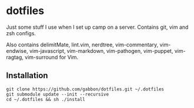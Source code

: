# dotfiles #
Just some stuff I use when I set up camp on a server. Contains git, vim and zsh configs.

Also contains delimitMate, lint.vim, nerdtree, vim-commentary, vim-endwise, vim-javascript, vim-markdown, vim-pathogen, vim-puppet, vim-ragtag, vim-surround for Vim.

## Installation

    git clone https://github.com/gabbon/dotfiles.git ~/.dotfiles
    git submodule update --init --recursive
    cd ~/.dotfiles && sh ./install
